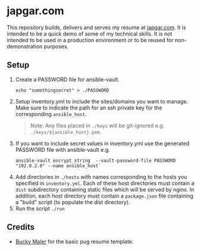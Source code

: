 # japgar.com

This repository builds, delivers and serves my resume at [japgar.com](https://japgar.com). It is intended to be a quick demo of some of my technical skills. It is not intended to be used in a production environment or to be reused for non-demonstration purposes.


## Setup

1. Create a PASSWORD file for ansible-vault. 
    ```
    echo "somethingsecret" > ./PASSWORD
    ```
2. Setup inventory.yml to include the sites/domains you want to manage. Make sure to indicate the path for an ssh private key for the corresponding `ansible_host`. 
    > Note: Any files placed in `./keys` will be git-ignored e.g. `./keys/${ansible_host}.pem`.
3. If you want to include secret values in inventory.yml use the generated PASSWORD file with ansible-vault e.g. 
    ```
    ansible-vault encrypt_string  --vault-password-file PASSWORD "192.0.2.0" --name ansible_host`
    ````
4. Add directories in `./hosts` with names corresponding to the hosts you specified in `inventory.yml`. Each of these host directories must contain a `dist` subdirectory containing static files which will be served by nginx. In addition, each host directory must contain a `package.json` file containing a "build" script (to populate the dist directory).
5. Run the script `./run`

## Credits
 - [Bucky Maler](https://github.com/BuckyMaler/me) for the basic pug resume template.